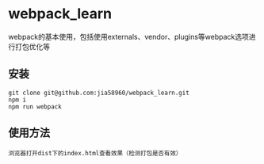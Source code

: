 # webpack_learn

webpack的基本使用，包括使用externals、vendor、plugins等webpack选项进行打包优化等

## 安装

```
git clone git@github.com:jia58960/webpack_learn.git
npm i
npm run webpack
```

## 使用方法

```
浏览器打开dist下的index.html查看效果（检测打包是否有效）
```